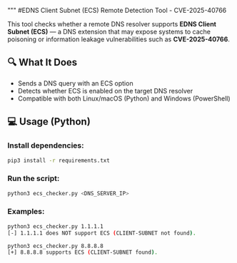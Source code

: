 """ #EDNS Client Subnet (ECS) Remote Detection Tool - CVE-2025-40766

This tool checks whether a remote DNS resolver supports **EDNS Client Subnet (ECS)** — a DNS extension that may expose systems to cache poisoning or information leakage vulnerabilities such as **CVE-2025-40766**.

## 🔍 What It Does

- Sends a DNS query with an ECS option
- Detects whether ECS is enabled on the target DNS resolver
- Compatible with both Linux/macOS (Python) and Windows (PowerShell)

## 💻 Usage (Python)

### Install dependencies:
```bash
pip3 install -r requirements.txt
```

### Run the script:
```bash
python3 ecs_checker.py <DNS_SERVER_IP>
```

### Examples:
```bash
python3 ecs_checker.py 1.1.1.1
[-] 1.1.1.1 does NOT support ECS (CLIENT-SUBNET not found).

python3 ecs_checker.py 8.8.8.8
[+] 8.8.8.8 supports ECS (CLIENT-SUBNET found).
```
